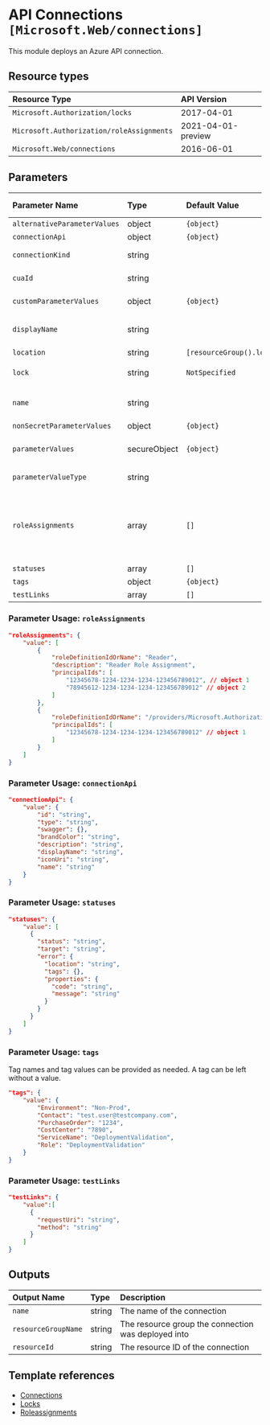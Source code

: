 # API Connections `[Microsoft.Web/connections]`

This module deploys an Azure API connection.

## Resource types

| Resource Type | API Version |
| :-- | :-- |
| `Microsoft.Authorization/locks` | 2017-04-01 |
| `Microsoft.Authorization/roleAssignments` | 2021-04-01-preview |
| `Microsoft.Web/connections` | 2016-06-01 |

## Parameters

| Parameter Name | Type | Default Value | Possible Values | Description |
| :-- | :-- | :-- | :-- | :-- |
| `alternativeParameterValues` | object | `{object}` |  | Optional. Alternative parameter values. |
| `connectionApi` | object | `{object}` |  | Optional. Specific values for some API connections. |
| `connectionKind` | string |  |  | Required. Connection Kind. Example: 'V1' when using blobs. It can change depending on the resource. |
| `cuaId` | string |  |  | Optional. Customer Usage Attribution ID (GUID). This GUID must be previously registered. |
| `customParameterValues` | object | `{object}` |  | Optional. Customized parameter values for specific connections. |
| `displayName` | string |  |  | Required. Display name connection. Example: 'blobconnection' when using blobs. It can change depending on the resource. |
| `location` | string | `[resourceGroup().location]` |  | Optional. Location of the deployment. |
| `lock` | string | `NotSpecified` | `[CanNotDelete, NotSpecified, ReadOnly]` | Optional. Specify the type of lock. |
| `name` | string |  |  | Required. Connection name for connection. Example: 'azureblob' when using blobs.  It can change depending on the resource. |
| `nonSecretParameterValues` | object | `{object}` |  | Optional. Dictionary of nonsecret parameter values. |
| `parameterValues` | secureObject | `{object}` |  | Optional. Connection strings or access keys for connection. Example: 'accountName' and 'accessKey' when using blobs.  It can change depending on the resource. |
| `parameterValueType` | string |  |  | Optional. Value Type of parameter, in case alternativeParameterValues is used. |
| `roleAssignments` | array | `[]` |  | Optional. Array of role assignment objects that contain the 'roleDefinitionIdOrName' and 'principalId' to define RBAC role assignments on this resource. In the roleDefinitionIdOrName attribute, you can provide either the display name of the role definition, or its fully qualified ID in the following format: '/providers/Microsoft.Authorization/roleDefinitions/c2f4ef07-c644-48eb-af81-4b1b4947fb11'. |
| `statuses` | array | `[]` |  | Optional. Status of the connection. |
| `tags` | object | `{object}` |  | Optional. Tags of the resource. |
| `testLinks` | array | `[]` |  | Optional. Links to test the API connection. |

### Parameter Usage: `roleAssignments`

```json
"roleAssignments": {
    "value": [
        {
            "roleDefinitionIdOrName": "Reader",
            "description": "Reader Role Assignment",
            "principalIds": [
                "12345678-1234-1234-1234-123456789012", // object 1
                "78945612-1234-1234-1234-123456789012" // object 2
            ]
        },
        {
            "roleDefinitionIdOrName": "/providers/Microsoft.Authorization/roleDefinitions/c2f4ef07-c644-48eb-af81-4b1b4947fb11",
            "principalIds": [
                "12345678-1234-1234-1234-123456789012" // object 1
            ]
        }
    ]
}
```

### Parameter Usage: `connectionApi`

```json
"connectionApi": {
    "value": {
        "id": "string",
        "type": "string",
        "swagger": {},
        "brandColor": "string",
        "description": "string",
        "displayName": "string",
        "iconUri": "string",
        "name": "string"
    }
}
```

### Parameter Usage: `statuses`

```json
"statuses": {
    "value": [
      {
        "status": "string",
        "target": "string",
        "error": {
          "location": "string",
          "tags": {},
          "properties": {
            "code": "string",
            "message": "string"
          }
        }
      }
    ]
}
```

### Parameter Usage: `tags`

Tag names and tag values can be provided as needed. A tag can be left without a value.

```json
"tags": {
    "value": {
        "Environment": "Non-Prod",
        "Contact": "test.user@testcompany.com",
        "PurchaseOrder": "1234",
        "CostCenter": "7890",
        "ServiceName": "DeploymentValidation",
        "Role": "DeploymentValidation"
    }
}
```

### Parameter Usage: `testLinks`

```json
"testLinks": {
    "value":[
      {
        "requestUri": "string",
        "method": "string"
      }
    ]
}
```

## Outputs

| Output Name | Type | Description |
| :-- | :-- | :-- |
| `name` | string | The name of the connection |
| `resourceGroupName` | string | The resource group the connection was deployed into |
| `resourceId` | string | The resource ID of the connection |

## Template references

- [Connections](https://docs.microsoft.com/en-us/azure/templates/Microsoft.Web/2016-06-01/connections)
- [Locks](https://docs.microsoft.com/en-us/azure/templates/Microsoft.Authorization/2017-04-01/locks)
- [Roleassignments](https://docs.microsoft.com/en-us/azure/templates/Microsoft.Authorization/roleAssignments)

